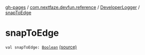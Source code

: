 [gh-pages](../../index.md) / [com.nextfaze.devfun.reference](../index.md) / [DeveloperLogger](index.md) / [snapToEdge](./snap-to-edge.md)

# snapToEdge

`val snapToEdge: `[`Boolean`](https://kotlinlang.org/api/latest/jvm/stdlib/kotlin/-boolean/index.html) [(source)](https://github.com/NextFaze/dev-fun/tree/master/devfun-annotations/src/main/java/com/nextfaze/devfun/reference/DeveloperLogger.kt#L24)